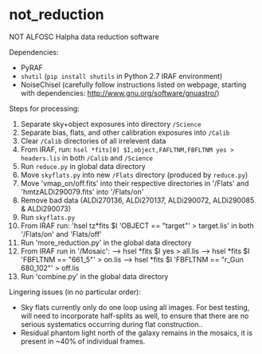 # not_reduction
NOT ALFOSC Halpha data reduction software

Dependencies:

- PyRAF
- `shutil` (`pip install shutils` in Python 2.7 IRAF environment)
- NoiseChisel (carefully follow instructions listed on webpage, starting with dependencies: http://www.gnu.org/software/gnuastro/)

Steps for processing:

1. Separate sky+object exposures into directory `/Science`
2. Separate bias, flats, and other calibration exposures into `/Calib`
3. Clear `/Calib` directories of all irrelevent data
4. From IRAF, run: `hsel *fits[0] $I,object,FAFLTNM,FBFLTNM yes > headers.lis` in both `/Calib` and `/Science`
5. Run `reduce.py` in global data directory
6. Move `skyflats.py` into new `/Flats` directory (produced by `reduce.py`)
7. Move 'vmap_on/off.fits' into their respective directories in '/Flats' and 'hmtzALDi290079.fits' into '/Flats/on'
8. Remove bad data (ALDi270136, ALDi270137, ALDi290072, ALDi290085 & ALDi290073)
9. Run `skyflats.py`
10. From IRAF run: 'hsel tz*fits $I 'OBJECT == "target"' > target.lis' in both '/Flats/on' and 'Flats/off'
11. Run 'more_reduction.py' in the global data directory
12. From IRAF run in '/Mosaic':
    --> hsel *fits $I yes > all.lis
    --> hsel *fits $I 'FBFLTNM == "661_5"' > on.lis
    --> hsel *fits $I 'FBFLTNM == "r_Gun 680_102"' > off.lis
13. Run 'combine.py' in the global data directory


Lingering issues (in no particular order):

- Sky flats currently only do one loop using all images.  For best testing, will need to incorporate half-splits as well, to ensure that there are no serious systematics occurring during flat construction..
- Residual phantom light north of the galaxy remains in the mosaics, it is present in ~40% of individual frames.

    
